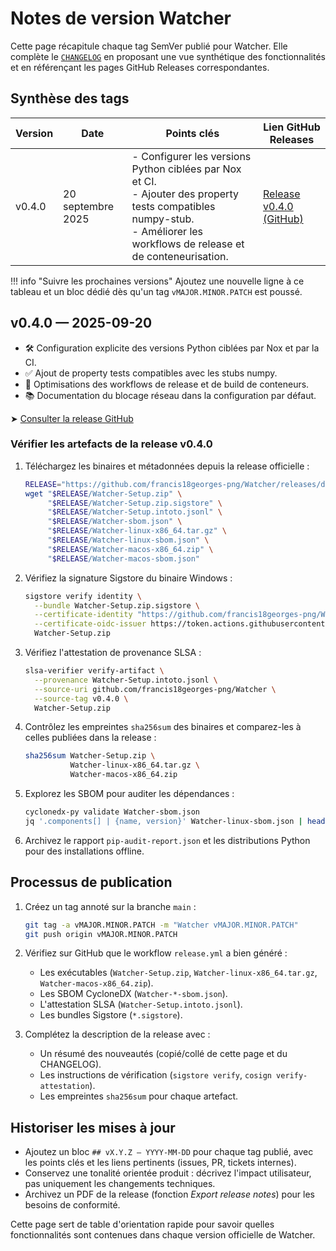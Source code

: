 # Notes de version Watcher

Cette page récapitule chaque tag SemVer publié pour Watcher. Elle complète le
[`CHANGELOG`](CHANGELOG.md) en proposant une vue synthétique des fonctionnalités et en
référençant les pages GitHub Releases correspondantes.

## Synthèse des tags

| Version | Date | Points clés | Lien GitHub Releases |
| --- | --- | --- | --- |
| v0.4.0 | 20 septembre 2025 | - Configurer les versions Python ciblées par Nox et CI.<br>- Ajouter des property tests compatibles numpy-stub.<br>- Améliorer les workflows de release et de conteneurisation. | [Release v0.4.0 (GitHub)](https://github.com/francis18georges-png/Watcher/releases/tag/v0.4.0) |

!!! info "Suivre les prochaines versions"
    Ajoutez une nouvelle ligne à ce tableau et un bloc dédié dès qu'un tag `vMAJOR.MINOR.PATCH`
    est poussé.

## v0.4.0 — 2025-09-20

- 🛠️ Configuration explicite des versions Python ciblées par Nox et par la CI.
- ✅ Ajout de property tests compatibles avec les stubs numpy.
- 🚀 Optimisations des workflows de release et de build de conteneurs.
- 📚 Documentation du blocage réseau dans la configuration par défaut.

➤ [Consulter la release GitHub](https://github.com/francis18georges-png/Watcher/releases/tag/v0.4.0)

### Vérifier les artefacts de la release v0.4.0

1. Téléchargez les binaires et métadonnées depuis la release officielle :

   ```bash
   RELEASE="https://github.com/francis18georges-png/Watcher/releases/download/v0.4.0"
   wget "$RELEASE/Watcher-Setup.zip" \
        "$RELEASE/Watcher-Setup.zip.sigstore" \
        "$RELEASE/Watcher-Setup.intoto.jsonl" \
        "$RELEASE/Watcher-sbom.json" \
        "$RELEASE/Watcher-linux-x86_64.tar.gz" \
        "$RELEASE/Watcher-linux-sbom.json" \
        "$RELEASE/Watcher-macos-x86_64.zip" \
        "$RELEASE/Watcher-macos-sbom.json"
   ```

2. Vérifiez la signature Sigstore du binaire Windows :

   ```bash
   sigstore verify identity \
     --bundle Watcher-Setup.zip.sigstore \
     --certificate-identity "https://github.com/francis18georges-png/Watcher/.github/workflows/release.yml@refs/tags/v0.4.0" \
     --certificate-oidc-issuer https://token.actions.githubusercontent.com \
     Watcher-Setup.zip
   ```

3. Vérifiez l'attestation de provenance SLSA :

   ```bash
   slsa-verifier verify-artifact \
     --provenance Watcher-Setup.intoto.jsonl \
     --source-uri github.com/francis18georges-png/Watcher \
     --source-tag v0.4.0 \
     Watcher-Setup.zip
   ```

4. Contrôlez les empreintes `sha256sum` des binaires et comparez-les à celles publiées dans la release :

   ```bash
   sha256sum Watcher-Setup.zip \
             Watcher-linux-x86_64.tar.gz \
             Watcher-macos-x86_64.zip
   ```

5. Explorez les SBOM pour auditer les dépendances :

   ```bash
   cyclonedx-py validate Watcher-sbom.json
   jq '.components[] | {name, version}' Watcher-linux-sbom.json | head
   ```

6. Archivez le rapport `pip-audit-report.json` et les distributions Python pour des installations offline.

## Processus de publication

1. Créez un tag annoté sur la branche `main` :

   ```bash
   git tag -a vMAJOR.MINOR.PATCH -m "Watcher vMAJOR.MINOR.PATCH"
   git push origin vMAJOR.MINOR.PATCH
   ```

2. Vérifiez sur GitHub que le workflow `release.yml` a bien généré :

   - Les exécutables (`Watcher-Setup.zip`, `Watcher-linux-x86_64.tar.gz`, `Watcher-macos-x86_64.zip`).
   - Les SBOM CycloneDX (`Watcher-*-sbom.json`).
   - L'attestation SLSA (`Watcher-Setup.intoto.jsonl`).
   - Les bundles Sigstore (`*.sigstore`).

3. Complétez la description de la release avec :

   - Un résumé des nouveautés (copié/collé de cette page et du CHANGELOG).
   - Les instructions de vérification (`sigstore verify`, `cosign verify-attestation`).
   - Les empreintes `sha256sum` pour chaque artefact.

## Historiser les mises à jour

- Ajoutez un bloc `## vX.Y.Z — YYYY-MM-DD` pour chaque tag publié, avec les points clés et les
  liens pertinents (issues, PR, tickets internes).
- Conservez une tonalité orientée produit : décrivez l'impact utilisateur, pas uniquement
  les changements techniques.
- Archivez un PDF de la release (fonction *Export release notes*) pour les besoins de conformité.

Cette page sert de table d'orientation rapide pour savoir quelles fonctionnalités sont
contenues dans chaque version officielle de Watcher.
